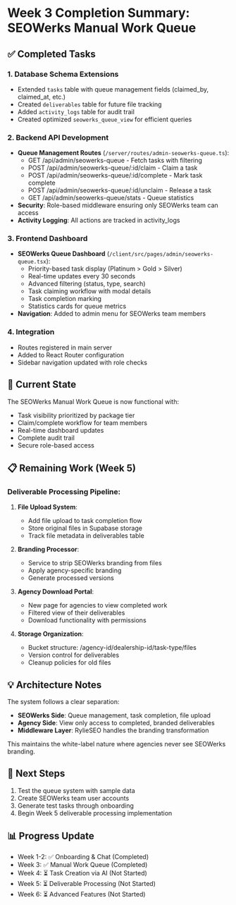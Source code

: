 # Week 3 Completion Summary: SEOWerks Manual Work Queue

## ✅ Completed Tasks

### 1. Database Schema Extensions
- Extended `tasks` table with queue management fields (claimed_by, claimed_at, etc.)
- Created `deliverables` table for future file tracking
- Added `activity_logs` table for audit trail
- Created optimized `seowerks_queue_view` for efficient queries

### 2. Backend API Development
- **Queue Management Routes** (`/server/routes/admin-seowerks-queue.ts`):
  - GET /api/admin/seowerks-queue - Fetch tasks with filtering
  - POST /api/admin/seowerks-queue/:id/claim - Claim a task
  - POST /api/admin/seowerks-queue/:id/complete - Mark task complete
  - POST /api/admin/seowerks-queue/:id/unclaim - Release a task
  - GET /api/admin/seowerks-queue/stats - Queue statistics
- **Security**: Role-based middleware ensuring only SEOWerks team can access
- **Activity Logging**: All actions are tracked in activity_logs

### 3. Frontend Dashboard
- **SEOWerks Queue Dashboard** (`/client/src/pages/admin/seowerks-queue.tsx`):
  - Priority-based task display (Platinum > Gold > Silver)
  - Real-time updates every 30 seconds
  - Advanced filtering (status, type, search)
  - Task claiming workflow with modal details
  - Task completion marking
  - Statistics cards for queue metrics
- **Navigation**: Added to admin menu for SEOWerks team members

### 4. Integration
- Routes registered in main server
- Added to React Router configuration
- Sidebar navigation updated with role checks

## 🔄 Current State

The SEOWerks Manual Work Queue is now functional with:
- Task visibility prioritized by package tier
- Claim/complete workflow for team members
- Real-time dashboard updates
- Complete audit trail
- Secure role-based access

## 📋 Remaining Work (Week 5)

### Deliverable Processing Pipeline:
1. **File Upload System**:
   - Add file upload to task completion flow
   - Store original files in Supabase storage
   - Track file metadata in deliverables table

2. **Branding Processor**:
   - Service to strip SEOWerks branding from files
   - Apply agency-specific branding
   - Generate processed versions

3. **Agency Download Portal**:
   - New page for agencies to view completed work
   - Filtered view of their deliverables
   - Download functionality with permissions

4. **Storage Organization**:
   - Bucket structure: /agency-id/dealership-id/task-type/files
   - Version control for deliverables
   - Cleanup policies for old files

## 💡 Architecture Notes

The system follows a clear separation:
- **SEOWerks Side**: Queue management, task completion, file upload
- **Agency Side**: View only access to completed, branded deliverables
- **Middleware Layer**: RylieSEO handles the branding transformation

This maintains the white-label nature where agencies never see SEOWerks branding.

## 🚀 Next Steps

1. Test the queue system with sample data
2. Create SEOWerks team user accounts
3. Generate test tasks through onboarding
4. Begin Week 5 deliverable processing implementation

## 📊 Progress Update

- Week 1-2: ✅ Onboarding & Chat (Completed)
- Week 3: ✅ Manual Work Queue (Completed)
- Week 4: ⏳ Task Creation via AI (Not Started)
- Week 5: ⏳ Deliverable Processing (Not Started)
- Week 6: ⏳ Advanced Features (Not Started)
